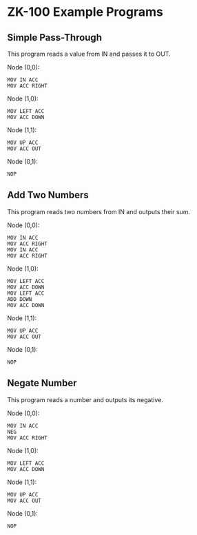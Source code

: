 # ZK-100 Example Programs

## Simple Pass-Through
This program reads a value from IN and passes it to OUT.

Node (0,0):
```
MOV IN ACC
MOV ACC RIGHT
```

Node (1,0):
```
MOV LEFT ACC
MOV ACC DOWN
```

Node (1,1):
```
MOV UP ACC
MOV ACC OUT
```

Node (0,1):
```
NOP
```

## Add Two Numbers
This program reads two numbers from IN and outputs their sum.

Node (0,0):
```
MOV IN ACC
MOV ACC RIGHT
MOV IN ACC
MOV ACC RIGHT
```

Node (1,0):
```
MOV LEFT ACC
MOV ACC DOWN
MOV LEFT ACC
ADD DOWN
MOV ACC DOWN
```

Node (1,1):
```
MOV UP ACC
MOV ACC OUT
```

Node (0,1):
```
NOP
```

## Negate Number
This program reads a number and outputs its negative.

Node (0,0):
```
MOV IN ACC
NEG
MOV ACC RIGHT
```

Node (1,0):
```
MOV LEFT ACC
MOV ACC DOWN
```

Node (1,1):
```
MOV UP ACC
MOV ACC OUT
```

Node (0,1):
```
NOP
```